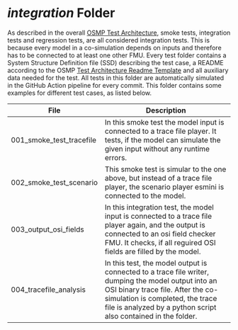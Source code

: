 # *integration* Folder

As described in the overall [OSMP Test Architecture](https://openmsl.github.io/doc/OpenMSL/test-architecture/index.html), smoke tests, integration tests and regression tests, are all considered integration tests.
This is because every model in a co-simulation depends on inputs and therefore has to be connected to at least one other FMU.
Every test folder contains a System Structure Definition file (SSD) describing the test case, a README according to the OSMP [Test Architecture Readme Template](https://github.com/openMSL/.github/blob/main/doc/integration_test_readme_template.md) and all auxiliary data needed for the test.
All tests in this folder are automatically simulated in the GitHub Action pipeline for every commit.
This folder contains some examples for different test cases, as listed below.

| File                    | Description                                                                                                                                                                                                                                   |
|-------------------------|-----------------------------------------------------------------------------------------------------------------------------------------------------------------------------------------------------------------------------------------------|
| 001_smoke_test_tracefile          | In this smoke test the model input is connected to a trace file player. It tests, if the model can simulate the given input without any runtime errors.                                                                                       |
| 002_smoke_test_scenario | This smoke test is simular to the one above, but instead of a trace file player, the scenario player esmini is connected to the model.                                                                                                        |
| 003_output_osi_fields   | In this integration test, the model input is connected to a trace file player again, and the output is connected to an osi field checker FMU. It checks, if all reguired OSI fields are filled by the model.                                  |
| 004_tracefile_analysis            | In this test, the model output is connected to a trace file writer, dumping the model output into an OSI binary trace file. After the co-simulation is completed, the trace file is analyzed by a python script also contained in the folder. |
